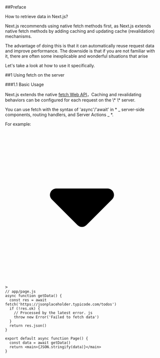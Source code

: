 ##Preface

How to retrieve data in Next.js?

Next.js recommends using native fetch methods first, as Next.js extends native fetch methods by adding caching and updating cache (revalidation) mechanisms.

The advantage of doing this is that it can automatically reuse request data and improve performance. The downside is that if you are not familiar with it, there are often some inexplicable and wonderful situations that arise

Let's take a look at how to use it specifically.

##1 Using fetch on the server

###1.1 Basic Usage

Next.js extends the native [fetch Web API](https://link.juejin.cn/?target=https%3A%2F%2Fdeveloper.mozilla.org%2Fzh-CN%2Fdocs%2FWeb%2FAPI%2FFetch_API "https://developer.mozilla.org/zh-CN/docs/Web/API/Fetch_API")，Caching and revalidating behaviors can be configured for each request on the \* \* server.

You can use fetch with the syntax of 'async'/'await' in \* _ server-side components, routing handlers, and Server Actions _ \*.

For example:

<pre><div class="code-block-extension-header"><div class="code-block-extension-headerLeft"><div class="code-block-extension-foldBtn"><svg xmlns="http://www.w3.org/2000/svg" viewBox="0 0 24 24"><path d="M16.924 9.617A1 1 0 0 0 16 9H8a1 1 0 0 0-.707 1.707l4 4a1 1 0 0 0 1.414 0l4-4a1 1 0 0 0 .217-1.09z" data-name="Down"></path></svg></div>></div><div class="code-block-extension-headerRight"></div></div><code class="hljs language-javascript code-block-extension-codeShowNum"><span class="code-block-extension-codeLine" data-line-num="1">// app/page.js</span>
<span class="code-block-extension-codeLine" data-line-num="2">async function getData() {</span>
<span class="code-block-extension-codeLine" data-line-num="3">  const res = await fetch(&#39;https://jsonplaceholder.typicode.com/todos&#39;)</span>
<span class="code-block-extension-codeLine" data-line-num="4">  if (!res.ok) {</span>
<span class="code-block-extension-codeLine" data-line-num="5">    // Processed by the latest error. js</span>
<span class="code-block-extension-codeLine" data-line-num="6">    throw new Error(&#39;Failed to fetch data&#39;)</span>
<span class="code-block-extension-codeLine" data-line-num="7">  }</span>
<span class="code-block-extension-codeLine" data-line-num="8">  return res.json()</span>
<span class="code-block-extension-codeLine" data-line-num="9">}</span>
<span class="code-block-extension-codeLine" data-line-num="10"></span>
<span class="code-block-extension-codeLine" data-line-num="11">export default async function Page() {</span>
<span class="code-block-extension-codeLine" data-line-num="12">  const data = await getData()</span>
<span class="code-block-extension-codeLine" data-line-num="13">  return <span class="xml">&lt;main&gt;{JSON.stringify(data)}&lt;/main&gt;</span></span>
<span class="code-block-extension-codeLine" data-line-num="14">}</span></code></pre>
